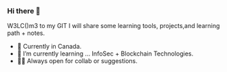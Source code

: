 ### Hi there 👋
W3LC()m3 to my GIT
I will share some learning tools, projects,and learning path + notes. 
- 🧭 Currently in Canada. 
- 🌱 I’m currently learning ... InfoSec + Blockchain Technologies. 
- 🤝🏾 Always open for collab or suggestions. 
<!--
**locksmith0fficial/Locksmith0fficial** is a ✨ _special_ ✨ repository because its `README.md` (this file) appears on your GitHub profile.

Here are some ideas to get you started:

- 🔭 I’m currently working on ...
- 🌱 I’m currently learning ...
- 👯 I’m looking to collaborate on ...
- 🤔 I’m looking for help with ...
- 💬 Ask me about ...
- 📫 How to reach me: ...
- 😄 Pronouns: ...
- ⚡ Fun fact: ...
-->

